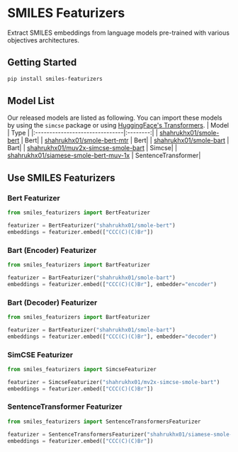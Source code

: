 # SMILES Featurizers
Extract SMILES embeddings from language models pre-trained with various objectives architectures.


## Getting Started

```bash
pip install smiles-featurizers
```

## Model List

Our released models are listed as following. You can import these models by using the `simcse` package or using [HuggingFace's Transformers](https://github.com/huggingface/transformers). 
|              Model              | Type |
|:-------------------------------|:--------:|
|  [shahrukhx01/smole-bert](https://huggingface.co/shahrukhx01/smole-bert) |  Bert|
|  [shahrukhx01/smole-bert-mtr](https://huggingface.co/shahrukhx01/smole-bert-mtr) |  Bert|
|  [shahrukhx01/smole-bart](https://huggingface.co/shahrukhx01/smole-bart) |  Bart|
|  [shahrukhx01/muv2x-simcse-smole-bart](https://huggingface.co/shahrukhx01/muv2x-simcse-smole-bart) |  Simcse|
|  [shahrukhx01/siamese-smole-bert-muv-1x](https://huggingface.co/shahrukhx01/siamese-smole-bert-muv-1x) |  SentenceTransformer|

## Use SMILES Featurizers

### Bert Featurizer
```python
from smiles_featurizers import BertFeaturizer

featurizer = BertFeaturizer("shahrukhx01/smole-bert")
embeddings = featurizer.embed(["CCC(C)(C)Br"])
```
### Bart (Encoder) Featurizer
```python
from smiles_featurizers import BartFeaturizer

featurizer = BartFeaturizer("shahrukhx01/smole-bart")
embeddings = featurizer.embed(["CCC(C)(C)Br"], embedder="encoder")
```

### Bart (Decoder) Featurizer
```python
from smiles_featurizers import BartFeaturizer

featurizer = BartFeaturizer("shahrukhx01/smole-bart")
embeddings = featurizer.embed(["CCC(C)(C)Br"], embedder="decoder")
```

### SimCSE Featurizer
```python
from smiles_featurizers import SimcseFeaturizer

featurizer = SimcseFeaturizer("shahrukhx01/mv2x-simcse-smole-bart")
embeddings = featurizer.embed(["CCC(C)(C)Br"])
```

### SentenceTransformer Featurizer
```python 
from smiles_featurizers import SentenceTransformersFeaturizer

featurizer = SentenceTransformersFeaturizer("shahrukhx01/siamese-smole-bert-muv-1x")
embeddings = featurizer.embed(["CCC(C)(C)Br"])
```
